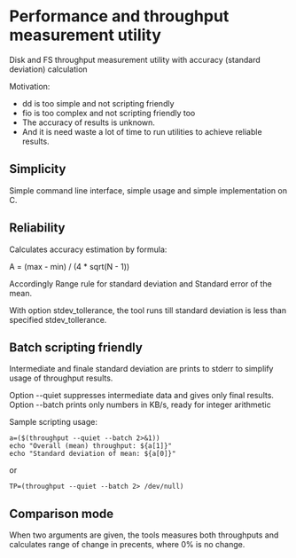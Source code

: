 # Performance and throughput measurement utility

Disk and FS throughput measurement utility with accuracy
(standard deviation) calculation

Motivation:
* dd is too simple and not scripting friendly
* fio is too complex and not scripting friendly too
* The accuracy of results is unknown.
* And it is need waste a lot of time to run utilities to achieve reliable results.

## Simplicity

Simple command line interface, simple usage and simple implementation on C.

## Reliability

Calculates accuracy estimation by formula:

A = (max - min) / (4 * sqrt(N - 1))

Accordingly Range rule for standard deviation and Standard error of the mean.

With option stdev_tollerance, the tool runs till standard deviation is less than specified stdev_tollerance.

## Batch scripting friendly

Intermediate and finale standard deviation are prints to stderr to
simplify usage of throughput results.

Option --quiet suppresses intermediate data and gives only final results.
Option --batch prints only numbers in KB/s, ready for integer arithmetic

Sample scripting usage:
```
a=($(throughput --quiet --batch 2>&1))
echo "Overall (mean) throughput: ${a[1]}"
echo "Standard deviation of mean: ${a[0]}"
```
or

```
TP=(throughput --quiet --batch 2> /dev/null)
```

## Comparison mode

When two arguments are given, the tools measures both throughputs and calculates
range of change in precents, where 0% is no change.
